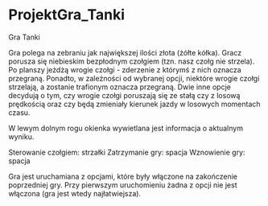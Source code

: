 ﻿# ProjektGra_Tanki
Gra Tanki

Gra polega na zebraniu jak największej ilości złota (żółte kółka). 
Gracz porusza się niebieskim bezpłodnym czołgiem (tzn. nasz czołg nie strzela).
Po planszy jeżdżą wrogie czołgi - zderzenie z którymś z nich oznacza przegraną.
Ponadto, w zależności od wybranej opcji, niektóre wrogie czołgi strzelają,
a zostanie trafionym oznacza przegraną. Dwie inne opcje decydują o tym, czy
wrogie czołgi poruszają się ze stałą czy z losową prędkością oraz czy
będą zmieniały kierunek jazdy w losowych momentach czasu. 

W lewym dolnym rogu okienka wywietlana jest informacja o aktualnym wyniku.

Sterowanie czołgiem: strzałki
Zatrzymanie gry: spacja
Wznowienie gry: spacja

Gra jest uruchamiana z opcjami, które były włączone na zakończenie poprzedniej gry.
Przy pierwszym uruchomieniu żadna z opcji nie jest włączona (gra jest wtedy najłatwiejsza).

